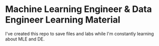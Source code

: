 # Machine Learning Engineer & Data Engineer Learning Material
I've created this repo to save files and labs while I'm constantly learning about MLE and DE.
